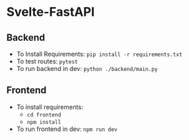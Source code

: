 ﻿# Svelte-FastAPI

## **Backend**
- To Install Requirements: `pip install -r requirements.txt`
- To test routes: `pytest`
- To run backend in dev: `python ./backend/main.py`


## **Frontend**
- To install requirements:
    * `cd frontend`
    * `npm install`
- To run frontend in dev: `npm run dev`
